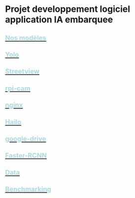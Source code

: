 # Projet developpement logiciel application IA embarquee

## [<span style="color:lightblue">Nos modèles</span>](https://huggingface.co/Jake333/traffic-signs/tree/main)

## [<span style="color:lightblue">Yolo</span>](./yolo/README.md)

## [<span style="color:lightblue">Streetview</span>](./streetview/???)

## [<span style="color:lightblue">rpi-cam</span>](./rpi-cam/README.md)

## [<span style="color:lightblue">nginx</span>](./nginx/README.md)

## [<span style="color:lightblue">Hailo</span>](./hailo/README.md)

## [<span style="color:lightblue">google-drive</span>](./google-drive/google-drive.ipynb)

## [<span style="color:lightblue">Faster-RCNN</span>](./faster-rcnn/README.md)

## [<span style="color:lightblue">Data</span>](./data/README.md)

## [<span style="color:lightblue">Benchmarking</span>](./benchmarking/benchmarking-multiple.ipynb)